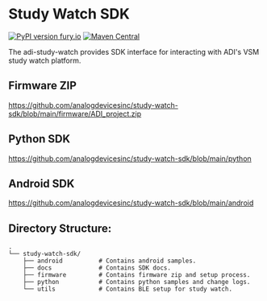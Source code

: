 # Study Watch SDK

[![PyPI version fury.io](https://badge.fury.io/py/adi-study-watch.svg)](https://pypi.python.org/pypi/adi-study-watch/)  [![Maven Central](https://maven-badges.herokuapp.com/maven-central/com.github.analogdevicesinc/study_watch_sdk/badge.svg)](https://search.maven.org/artifact/com.github.analogdevicesinc/study_watch_sdk/4.1.0/aar)

The adi-study-watch provides SDK interface for interacting with ADI's VSM study watch platform.

## Firmware ZIP

https://github.com/analogdevicesinc/study-watch-sdk/blob/main/firmware/ADI_project.zip

## Python SDK

https://github.com/analogdevicesinc/study-watch-sdk/blob/main/python

## Android SDK

https://github.com/analogdevicesinc/study-watch-sdk/blob/main/android

## Directory Structure:

    .
    └── study-watch-sdk/
        ├── android          # Contains android samples.
        ├── docs             # Contains SDK docs.
        ├── firmware         # Contains firmware zip and setup process.
        ├── python           # Contains python samples and change logs.
        └── utils            # Contains BLE setup for study watch. 